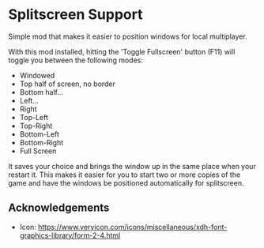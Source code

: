 # Splitscreen Support

Simple mod that makes it easier to position windows for local multiplayer.

With this mod installed, hitting the 'Toggle Fullscreen' button (F11) will toggle you between the following modes:

* Windowed
* Top half of screen, no border
* Bottom half...
* Left...
* Right
* Top-Left
* Top-Right
* Bottom-Left
* Bottom-Right
* Full Screen

It saves your choice and brings the window up in the same place when your restart it.  This makes it easier for
you to start two or more copies of the game and have the windows be positioned automatically for splitscreen.




## Acknowledgements

* Icon: https://www.veryicon.com/icons/miscellaneous/xdh-font-graphics-library/form-2-4.html